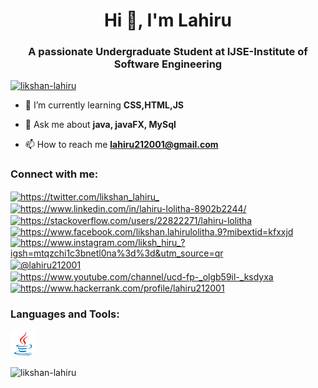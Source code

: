 <h1 align="center">Hi 👋, I'm Lahiru</h1>
<h3 align="center">A passionate Undergraduate Student at IJSE-Institute of Software Engineering</h3>

<p align="left"> <a href="https://github.com/ryo-ma/github-profile-trophy"><img src="https://github-profile-trophy.vercel.app/?username=likshan-lahiru" alt="likshan-lahiru" /></a> </p>

- 🌱 I’m currently learning **CSS,HTML,JS**

- 💬 Ask me about **java, javaFX, MySql**

- 📫 How to reach me **lahiru212001@gmail.com**

<h3 align="left">Connect with me:</h3>
<p align="left">
<a href="https://twitter.com/https://twitter.com/likshan_lahiru_" target="blank"><img align="center" src="https://raw.githubusercontent.com/rahuldkjain/github-profile-readme-generator/master/src/images/icons/Social/twitter.svg" alt="https://twitter.com/likshan_lahiru_" height="30" width="40" /></a>
<a href="https://linkedin.com/in/https://www.linkedin.com/in/lahiru-lolitha-8902b2244/" target="blank"><img align="center" src="https://raw.githubusercontent.com/rahuldkjain/github-profile-readme-generator/master/src/images/icons/Social/linked-in-alt.svg" alt="https://www.linkedin.com/in/lahiru-lolitha-8902b2244/" height="30" width="40" /></a>
<a href="https://stackoverflow.com/users/https://stackoverflow.com/users/22822271/lahiru-lolitha" target="blank"><img align="center" src="https://raw.githubusercontent.com/rahuldkjain/github-profile-readme-generator/master/src/images/icons/Social/stack-overflow.svg" alt="https://stackoverflow.com/users/22822271/lahiru-lolitha" height="30" width="40" /></a>
<a href="https://fb.com/https://www.facebook.com/likshan.lahirulolitha.9?mibextid=kfxxjd" target="blank"><img align="center" src="https://raw.githubusercontent.com/rahuldkjain/github-profile-readme-generator/master/src/images/icons/Social/facebook.svg" alt="https://www.facebook.com/likshan.lahirulolitha.9?mibextid=kfxxjd" height="30" width="40" /></a>
<a href="https://instagram.com/https://www.instagram.com/liksh_hiru_?igsh=mtqzchi1c3bnetl0na%3d%3d&utm_source=qr" target="blank"><img align="center" src="https://raw.githubusercontent.com/rahuldkjain/github-profile-readme-generator/master/src/images/icons/Social/instagram.svg" alt="https://www.instagram.com/liksh_hiru_?igsh=mtqzchi1c3bnetl0na%3d%3d&utm_source=qr" height="30" width="40" /></a>
<a href="https://medium.com/@lahiru212001" target="blank"><img align="center" src="https://raw.githubusercontent.com/rahuldkjain/github-profile-readme-generator/master/src/images/icons/Social/medium.svg" alt="@lahiru212001" height="30" width="40" /></a>
<a href="https://www.youtube.com/c/https://www.youtube.com/channel/ucd-fp-_olgb59il-_ksdyxa" target="blank"><img align="center" src="https://raw.githubusercontent.com/rahuldkjain/github-profile-readme-generator/master/src/images/icons/Social/youtube.svg" alt="https://www.youtube.com/channel/ucd-fp-_olgb59il-_ksdyxa" height="30" width="40" /></a>
<a href="https://www.hackerrank.com/https://www.hackerrank.com/profile/lahiru212001" target="blank"><img align="center" src="https://raw.githubusercontent.com/rahuldkjain/github-profile-readme-generator/master/src/images/icons/Social/hackerrank.svg" alt="https://www.hackerrank.com/profile/lahiru212001" height="30" width="40" /></a>
</p>

<h3 align="left">Languages and Tools:</h3>
<p align="left"> <a href="https://www.java.com" target="_blank" rel="noreferrer"> <img src="https://raw.githubusercontent.com/devicons/devicon/master/icons/java/java-original.svg" alt="java" width="40" height="40"/> </a> </p>

<p><img align="center" src="https://github-readme-stats.vercel.app/api/top-langs?username=likshan-lahiru&show_icons=true&locale=en&layout=compact" alt="likshan-lahiru" /></p>
